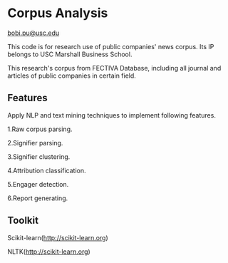 Corpus Analysis
==============
bobi.pu@usc.edu

This code is for research use of public companies' news corpus. Its IP belongs to USC Marshall Business School.

This research's corpus from FECTIVA Database, including all journal and articles of public companies in certain field.

Features
---------

Apply NLP and text mining techniques to implement following features.

1.Raw corpus parsing.

2.Signifier parsing.

3.Signifier clustering.

4.Attribution classification.

5.Engager detection.

6.Report generating.


Toolkit
--------

Scikit-learn(http://scikit-learn.org)

NLTK(http://scikit-learn.org)
